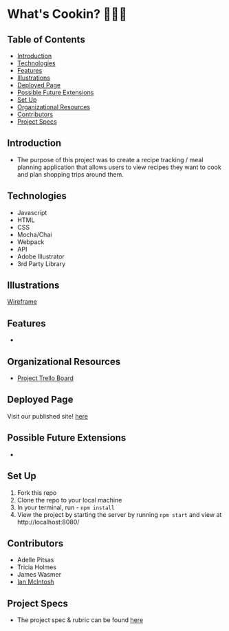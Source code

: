 # What's Cookin?  🧑‍🍳🍲 


## Table of Contents
  - [Introduction](#introduction)
  - [Technologies](#technologies)
  - [Features](#features)
  - [Illustrations](#illustrations)
  - [Deployed Page](#deployed-page)
  - [Possible Future Extensions](#possible-future-extensions)
  - [Set Up](#set-up)
  - [Organizational Resources](#organizational-resources)
  - [Contributors](#contributors)
  - [Project Specs](#project-specs)

## Introduction
  - The purpose of this project was to create a recipe tracking / meal planning application that allows users to view recipes they want to cook and plan shopping trips around them.

## Technologies
  - Javascript
  - HTML
  - CSS
  - Mocha/Chai 
  - Webpack 
  - API
  - Adobe Illustrator
  - 3rd Party Library
  

## Illustrations
[Wireframe](https://trello.com/1/cards/634b901b7d71c200d9636137/attachments/634b906567494102465af7ff/previews/634b906667494102465af80b/download/image.png)


## Features
- 


## Organizational Resources
- [Project Trello Board](https://trello.com/invite/b/yxwzcu4N/ATTIc45ed256e332178bfc2ae4c46e0babb27D482CC7/whatscookin)


## Deployed Page
Visit our published site! [here]()


## Possible Future Extensions
  - 


## Set Up
1. Fork this repo  
2. Clone the repo to your local machine
3. In your terminal, run - `npm install`
4. View the project by starting the server by running `npm start` and view at  http://localhost:8080/
  

## Contributors
  - Adelle Pitsas
  - Tricia Holmes
  - James Wasmer
  - [Ian McIntosh](https://github.com/grainymac)


## Project Specs
  - The project spec & rubric can be found [here](https://frontend.turing.edu/projects/whats-cookin-part-one.html)
